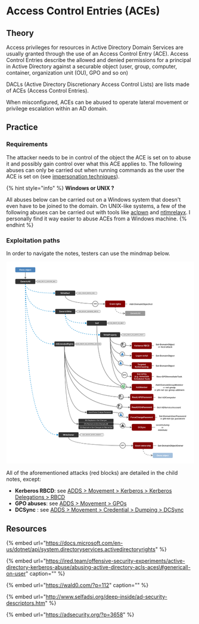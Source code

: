# Access Control Entries \(ACEs\)

## Theory

Access privileges for resources in Active Directory Domain Services are usually granted through the use of an Access Control Entry \(ACE\). Access Control Entries describe the allowed and denied permissions for a principal in Active Directory against a securable object \(user, group, computer, container, organization unit \(OU\), GPO and so on\)

DACLs \(Active Directory Discretionary Access Control Lists\) are lists made of ACEs \(Access Control Entries\).

When misconfigured, ACEs can be abused to operate lateral movement or privilege escalation within an AD domain.

## Practice

### Requirements

The attacker needs to be in control of the object the ACE is set on to abuse it and possibly gain control over what this ACE applies to. The following abuses can only be carried out when running commands as the user the ACE is set on \(see [impersonation techniques](../credentials/impersonation.md)\).

{% hint style="info" %}
**Windows or UNIX ?**

All abuses below can be carried out on a Windows system that doesn't even have to be joined to the domain. On UNIX-like systems, a few of the following abuses can be carried out with tools like [aclpwn](https://github.com/fox-it/aclpwn.py) and [ntlmrelayx](https://github.com/SecureAuthCorp/impacket/blob/master/examples/ntlmrelayx.py). I personally find it way easier to abuse ACEs from a Windows machine.
{% endhint %}

### Exploitation paths

In order to navigate the notes, testers can use the mindmap below.

![](../../../.gitbook/assets/abusing-aces.png)

All of the aforementioned attacks \(red blocks\) are detailed in the child notes, except:

* **Kerberos RBCD**: see [ADDS &gt; Movement &gt; Kerberos &gt; Kerberos Delegations &gt; RBCD](../kerberos/delegations.md#resource-based-constrained-delegations-rbcd)
* **GPO abuses**: see [ADDS &gt; Movement &gt; GPOs](../group-policy-objects.md)
* **DCSync** : see [ADDS &gt; Movement &gt; Credential &gt; Dumping &gt; DCSync](../credentials/dumping/dcsync.md)

## Resources

{% embed url="https://docs.microsoft.com/en-us/dotnet/api/system.directoryservices.activedirectoryrights" %}

{% embed url="https://ired.team/offensive-security-experiments/active-directory-kerberos-abuse/abusing-active-directory-acls-aces\#genericall-on-user" caption="" %}

{% embed url="https://wald0.com/?p=112" caption="" %}

{% embed url="http://www.selfadsi.org/deep-inside/ad-security-descriptors.htm" %}

{% embed url="https://adsecurity.org/?p=3658" %}





